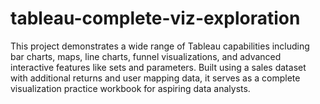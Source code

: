 # tableau-complete-viz-exploration
This project demonstrates a wide range of Tableau capabilities including bar charts, maps, line charts, funnel visualizations, and advanced interactive features like sets and parameters. Built using a sales dataset with additional returns and user mapping data, it serves as a complete visualization practice workbook for aspiring data analysts.
